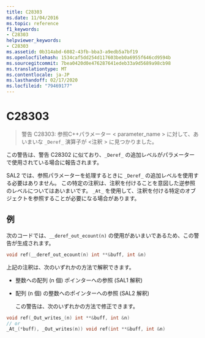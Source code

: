 ```yaml
---
title: C28303
ms.date: 11/04/2016
ms.topic: reference
f1_keywords:
- C28303
helpviewer_keywords:
- C28303
ms.assetid: 0b314abd-6082-43fb-bba3-a9edb5a7bf19
ms.openlocfilehash: 1534caf5dd254d117603beb0a6955f646cd9594b
ms.sourcegitcommit: 7bea0420d0e476287641edeb33a9d5689a98cb98
ms.translationtype: MT
ms.contentlocale: ja-JP
ms.lasthandoff: 02/17/2020
ms.locfileid: "79469177"
---
```

# <a name="c28303"></a>C28303

> 警告 C28303: 参照C++パラメーター < parameter_name > に対して、あいまいな `_Deref_` 演算子が \<注釈 > に見つかりました。

この警告は、警告 C28302 に似ており、`_Deref_` の追加レベルがパラメーターで使用されている場合に報告されます。

SAL2 では、参照パラメーターを処理するときに `_Deref_` の追加レベルを使用する必要はありません。 この特定の注釈は、注釈を付けることを意図した逆参照のレベルについてはあいまいです。 `_At_` を使用して、注釈を付ける特定のオブジェクトを参照することが必要になる場合があります。

## <a name="example"></a>例

次のコードでは、`__deref_out_ecount(n)` の使用があいまいであるため、この警告が生成されます。

```cpp
void ref(__deref_out_ecount(n) int **&buff, int &n)
```

上記の注釈は、次のいずれかの方法で解釈できます。

- 整数への配列 (n 個) ポインターへの参照 (SAL1 解釈)

- 配列 (n 個) の整数へのポインターへの参照 (SAL2 解釈)

  この警告は、次のいずれかの方法で修正できます。

```cpp
void ref(_Out_writes_(n) int **&buff, int &n)
// or
_At_(*buff), _Out_writes(n)) void ref(int **&buff, int &n)
```

